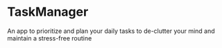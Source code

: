 # TaskManager
An app to prioritize and plan your daily tasks to de-clutter your mind and maintain a stress-free routine